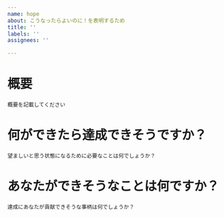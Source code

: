 ```yaml
---
name: hope
about: こうなったらよいのに！を表明するため
title: ''
labels: ''
assignees: ''

---
```


# 概要

```
概要を記載してください
```

# 何ができたら達成できそうですか？

```
望ましいと思う状態になるために必要なことは何でしょうか？
```

# あなたができそうなことは何ですか？

```
達成にあなたが貢献できそうな事柄は何でしょうか？
```
